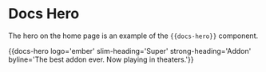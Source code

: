 # Docs Hero

The hero on the home page is an example of the `{{docs-hero}}` component.

{{docs-hero
  logo='ember'
  slim-heading='Super'
  strong-heading='Addon'
  byline='The best addon ever. Now playing in theaters.'}}
